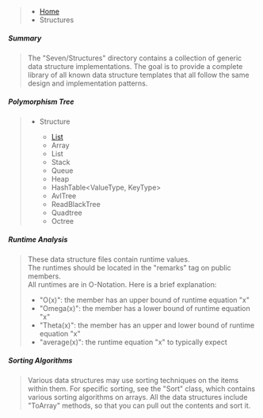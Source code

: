 >- [Home](https://github.com/53V3N1X/SevenFramework/wiki)<br />
>  - Structures

##### Summary

>The "Seven/Structures" directory contains a collection of generic
>data structure implementations. The goal is to provide a complete 
>library of all known data structure templates that all follow the
>same design and implementation patterns.

##### Polymorphism Tree

> - Structure<Type>
>   - [List](https://github.com/53V3N1X/SevenFramework/wiki/List)<br />
>   - Array<Type>
>   - List<Type>
>   - Stack<Type>
>   - Queue<Type>
>   - Heap<Type>
>   - HashTable<ValueType, KeyType>
>   - AvlTree<Type>
>   - ReadBlackTree<Type>
>   - Quadtree<Type>
>   - Octree<Type>

##### Runtime Analysis

>These data structure files contain runtime values.<br />
>The runtimes should be located in the "remarks" tag on public members.<br />
>All runtimes are in O-Notation. Here is a brief explanation:<br />
>
>- "O(x)": the member has an upper bound of runtime equation "x"
>- "Omega(x)": the member has a lower bound of runtime equation "x"
>- "Theta(x)": the member has an upper and lower bound of runtime equation "x"
>- "average(x)": the runtime equation "x" to typically expect

##### Sorting Algorithms

>Various data structures may use sorting techniques on the items 
>within them. For specific sorting, see the "Sort" class, which 
>contains various sorting algorithms on arrays. All the data 
>structures include "ToArray" methods, so that you can pull out
>the contents and sort it.